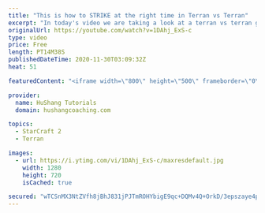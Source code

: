 ```yaml
---
title: "This is how to STRIKE at the right time in Terran vs Terran"
excerpt: "In today's video we are taking a look at a terran vs terran game I played that showcases some patience and how I like to calculate when it's the correct time to attack!  Coaching -------------------------------------------------------------------------- Website: https://www.hushangcoaching.com  Interested"
originalUrl: https://youtube.com/watch?v=1DAhj_ExS-c
type: video
price: Free
length: PT14M38S
publishedDateTime: 2020-11-30T03:09:32Z
heat: 51

featuredContent: "<iframe width=\"800\" height=\"500\" frameborder=\"0\" src=\"https://www.youtube.com/embed/1DAhj_ExS-c\" allow=\"accelerometer; autoplay; encrypted-media; gyroscope; picture-in-picture\" allowfullscreen></iframe>"

provider:
  name: HuShang Tutorials
  domain: hushangcoaching.com

topics:
  - StarCraft 2
  - Terran

images:
  - url: https://i.ytimg.com/vi/1DAhj_ExS-c/maxresdefault.jpg
    width: 1280
    height: 720
    isCached: true

secured: "wTCSnMX3NtZVfh8jBhJ831jPJTmROHYbigE9qc+DQMv4Q+OrkD/3epszaye4paPOzqbj07m56ogoh1K6m0JOp2GGJz9MeLeVIokPD8tkODdaotypQhyXBZC5Dq69zPwoDtGQS9Vq54lZqF/MAseEJOFi5NfpkmCu5rAFJFQSPV5ARcRNK41cTDI+Rp3We3xuVbgVIrY+ZX1z5aQ2DFWq2UgKfCHauSAff2sIdK7hxd9QyvnrqnRubBr7ShIBCPOrYedXjvwk5t6/HLSrwZkiv9xszG9bMjTGrrS5LklVoLZvD6SSHTQYd/vwp93L+uYAGger/Ec5brMCydRos6jO9+jGCMvl/UHPY+QpgpMPySDwQLk+tca9JU51B3Gw5xnbBVQPZlzde6tRIBuU3E+8CGR8CwxxbAErsApewZEwlP4=;vHbIWopN8kI2h0Kktfw/NQ=="
---
```


